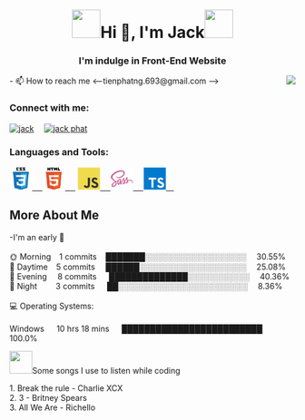 <h1 align="center"><img src="https://media.tenor.com/nm5MfI8CI50AAAAi/raibow-happy.gif" width="50" height="50"/>Hi 👋, I'm Jack<img src = "https://media.tenor.com/Mdne7ccvTJMAAAAi/banana-cheerer.gif" width="50" height ="50"/></h1>
<h3 align="center">I'm indulge in Front-End Website</h3>
<img src="https://camo.githubusercontent.com/62da68eb62b1e5f175f7d1f0191dd89a653d7908feb22d37d4a0ab07365d6791/68747470733a2f2f6d656469612e67697068792e636f6d2f6d656469612f4d3967624264396e6244724f5475314d71782f67697068792e676966" align="right">
- 📫 How to reach me <--tienphatng.693@gmail.com --><br>

<h3 align="left">Connect with me:</h3>
<p align="left">
<a href="https://dev.to/jack" target="blank"><img align="center" src="https://raw.githubusercontent.com/rahuldkjain/github-profile-readme-generator/master/src/images/icons/Social/devto.svg" alt="jack" height="30" width="40" /></a>&emsp;
<a href="https://fb.com/jack phat" target="blank"><img align="center" src="https://raw.githubusercontent.com/rahuldkjain/github-profile-readme-generator/master/src/images/icons/Social/facebook.svg" alt="jack phat" height="30" width="40" /></a>
</p>

<h3 align="left">Languages and Tools:</h3>
<p align="left"> <a href="https://www.w3schools.com/css/" target="_blank" rel="noreferrer"> <img src="https://raw.githubusercontent.com/devicons/devicon/master/icons/css3/css3-original-wordmark.svg" alt="css3" width="40" height="40"/>&emsp; </a> <a href="https://www.w3.org/html/" target="_blank" rel="noreferrer"> <img src="https://raw.githubusercontent.com/devicons/devicon/master/icons/html5/html5-original-wordmark.svg" alt="html5" width="40" height="40"/> &emsp;</a> <a href="https://developer.mozilla.org/en-US/docs/Web/JavaScript" target="_blank" rel="noreferrer"> <img src="https://raw.githubusercontent.com/devicons/devicon/master/icons/javascript/javascript-original.svg" alt="javascript" width="40" height="40"/>&emsp; </a> <a href="https://sass-lang.com" target="_blank" rel="noreferrer"> <img src="https://raw.githubusercontent.com/devicons/devicon/master/icons/sass/sass-original.svg" alt="sass" width="40" height="40"/>&emsp; </a> <a href="https://www.typescriptlang.org/" target="_blank" rel="noreferrer"> <img src="https://raw.githubusercontent.com/devicons/devicon/master/icons/typescript/typescript-original.svg" alt="typescript" width="40" height="40"/>&emsp; </a> </p>


<h2>More About Me </h2>
-I'm an early 🐤 <br><br>
🌞 Morning &ensp;    1 commits &nbsp;&nbsp;   ███████░░░░░░░░░░░░░░░░░░   &emsp;30.55% <br>
🌆 Daytime &ensp;    5 commits &ensp;&nbsp;&nbsp;██████░░░░░░░░░░░░░░░░░░░   &emsp;25.08% <br>
🌃 Evening &ensp;&nbsp;   8 commits   &emsp;  ██████████████░░░░░░░░░░░   &emsp;40.36% <br>
🌙 Night &emsp;&ensp;&nbsp;     3 commits &emsp;    ██░░░░░░░░░░░░░░░░░░░░░░░   &emsp;8.36%
<br>
<br>
💻 Operating Systems: 
<br>
<br>
Windows        &emsp;           10 hrs 18 mins    &emsp;    █████████████████████████    &emsp;100.0%

<p><img src="https://media.tenor.com/lNfaLZqk44wAAAAi/luna.gif" width="40" height="40"/>Some songs I use to listen while coding</p> 
<p>
   1. Break the rule - Charlie XCX <br>
   2. 3 - Britney Spears <br>
   3. All We Are - Richello<br>
</p>
